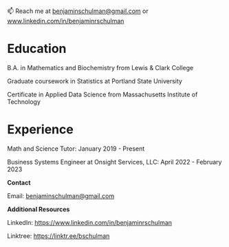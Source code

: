 📫 Reach me at benjaminschulman@gmail.com or www.linkedin.com/in/benjaminrschulman

# Education

B.A. in Mathematics and Biochemistry from Lewis & Clark College

Graduate coursework in Statistics at Portland State University

Certificate in Applied Data Science from Massachusetts Institute of Technology

# Experience

Math and Science Tutor: January 2019 - Present

Business Systems Engineer at Onsight Services, LLC: April 2022 - February 2023

**Contact**

Email: benjaminschulman@gmail.com

**Additional Resources**

LinkedIn: https://www.linkedin.com/in/benjaminrschulman

Linktree: https://linktr.ee/bschulman

